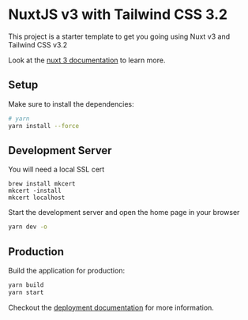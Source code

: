 # NuxtJS v3 with Tailwind CSS 3.2

This project is a starter template to get you going using Nuxt v3 and
Tailwind CSS v3.2

Look at the [nuxt 3 documentation](https://nuxt.com/) to learn more.

## Setup

Make sure to install the dependencies:

```bash
# yarn
yarn install --force
```

## Development Server

You will need a local SSL cert

```shell
brew install mkcert
mkcert -install
mkcert localhost
```

Start the development server and open the home page in your browser

```bash
yarn dev -o
```


## Production

Build the application for production:

```bash
yarn build
yarn start
```

Checkout the [deployment documentation](https://nuxt.com/docs/getting-started/deployment) for more information.
